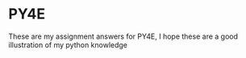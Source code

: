 # PY4E
These are my assignment answers for PY4E, I hope these are a good illustration of my python knowledge
